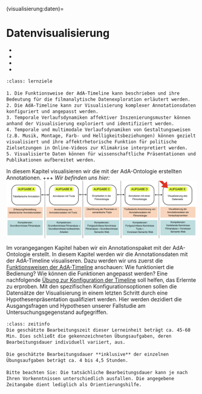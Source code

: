 (visualisierung:daten)=
# Datenvisualisierung
- [](./Aufgabe_E.md)
- [](./Aufgabe_E_UK-1.md)
- [](./Aufgabe_E_UK-2.md)
- [](./Aufgabe_E_UK-3.md)

```{admonition} Syntaxbasierte Datenvisualisierung -,exploration und -interpretation
:class: lernziele

1. Die Funktionsweise der AdA-Timeline kann beschrieben und ihre Bedeutung für die filmanalytische Datenexploration erläutert werden.
2. Die AdA-Timeline kann zur Visualisierung komplexer Annotationsdaten konfiguriert und angepasst werden.
3. Temporale Verlaufsdynamiken affektiver Inszenierungsmuster können anhand der Visualisierung exploriert und identifiziert werden.
4. Temporale und multimodale Verlaufsdynamiken von Gestaltungsweisen (z.B. Musik, Montage, Farb- und Helligkeitsbeziehungen) können gezielt visualisiert und ihre affektrhetorische Funktion für politische Zielsetzungen in Online-Videos zur Klimakrise interpretiert werden.
5. Visualisierte Daten können für wissenschaftliche Präsentationen und Publikationen aufbereitet werden.
```

In diesem Kapitel visualisieren wir die mit der AdA-Ontologie erstellten Annotationen.
+++
*Wir befinden uns hier:*
![Aufgabe 5](../assets/Aufgabenstruktur-05.png)

Im vorangegangen Kapitel haben wir ein Annotationspaket mit der AdA-Ontologie erstellt. In diesem Kapitel werden wir die Annotationsdaten mit der AdA-Timeline visualiseren. Dazu werden wir uns zuerst die [Funktionsweisen der AdA-Timeline](../Kapitel_II/Aufgabe_E_UK-1.md) anschauen: Wie funktioniert die Bedienung? Wie können die Funktionen angepasst werden? Eine nachfolgende [Übung zur Konfiguration der Timeline](../Kapitel_II/Aufgabe_E_UK-2.md) soll helfen, das Erlernte zu erproben. Mit den spezifischen Konfigurationsoptionen sollen die Datensätze der Visualisierung in einem letzten Schritt durch eine Hypothesenpräsentation qualifiziert werden. Hier werden dezidiert die Ausgangsfragen und Hypothesen unserer Fallstudie am Untersuchungsgegenstand aufgegriffen.


```{admonition} Bearbeitungszeit
:class: zeitinfo
Die geschätzte Bearbeitungszeit dieser Lerneinheit beträgt ca. 45-60 Min. Dies schließt die gekennzeichneten Übungsaufgaben, deren Bearbeitungsdauer individuell variiert, aus. 

Die geschätzte Bearbeitungsdauer **inklusive** der einzelnen Übungsaufgaben beträgt ca. 4 bis 4,5 Stunden.

Bitte beachten Sie: Die tatsächliche Bearbeitungsdauer kann je nach Ihren Vorkenntnissen unterschiedlich ausfallen. Die angegebene Zeitangabe dient lediglich als Orientierungshilfe.
```
